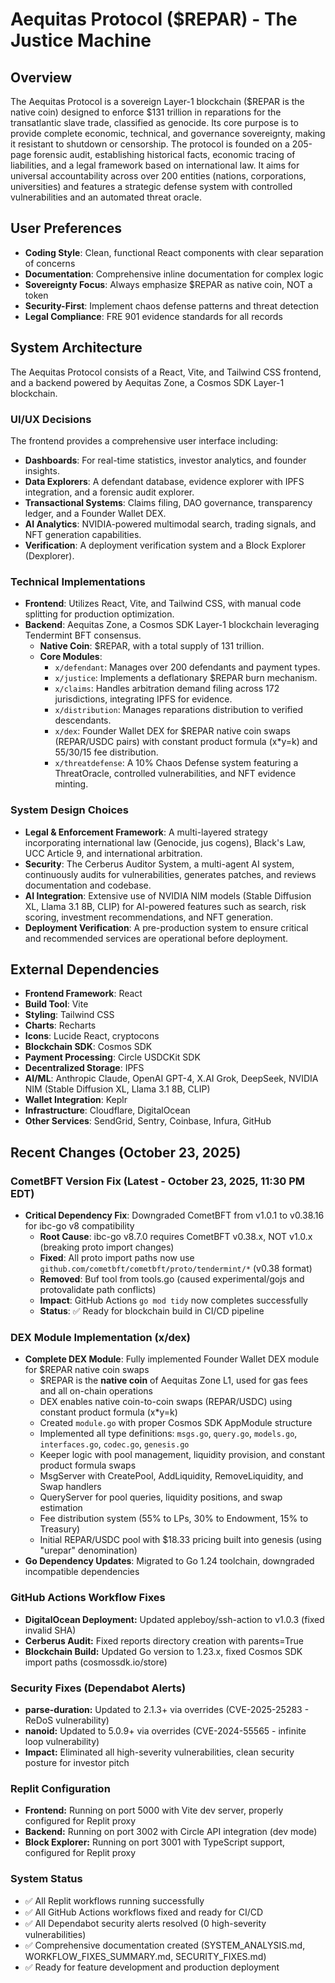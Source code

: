 # Aequitas Protocol ($REPAR) - The Justice Machine

## Overview

The Aequitas Protocol is a sovereign Layer-1 blockchain ($REPAR is the native coin) designed to enforce $131 trillion in reparations for the transatlantic slave trade, classified as genocide. Its core purpose is to provide complete economic, technical, and governance sovereignty, making it resistant to shutdown or censorship. The protocol is founded on a 205-page forensic audit, establishing historical facts, economic tracing of liabilities, and a legal framework based on international law. It aims for universal accountability across over 200 entities (nations, corporations, universities) and features a strategic defense system with controlled vulnerabilities and an automated threat oracle.

## User Preferences

- **Coding Style**: Clean, functional React components with clear separation of concerns
- **Documentation**: Comprehensive inline documentation for complex logic
- **Sovereignty Focus**: Always emphasize $REPAR as native coin, NOT a token
- **Security-First**: Implement chaos defense patterns and threat detection
- **Legal Compliance**: FRE 901 evidence standards for all records

## System Architecture

The Aequitas Protocol consists of a React, Vite, and Tailwind CSS frontend, and a backend powered by Aequitas Zone, a Cosmos SDK Layer-1 blockchain.

### UI/UX Decisions
The frontend provides a comprehensive user interface including:
- **Dashboards**: For real-time statistics, investor analytics, and founder insights.
- **Data Explorers**: A defendant database, evidence explorer with IPFS integration, and a forensic audit explorer.
- **Transactional Systems**: Claims filing, DAO governance, transparency ledger, and a Founder Wallet DEX.
- **AI Analytics**: NVIDIA-powered multimodal search, trading signals, and NFT generation capabilities.
- **Verification**: A deployment verification system and a Block Explorer (Dexplorer).

### Technical Implementations
- **Frontend**: Utilizes React, Vite, and Tailwind CSS, with manual code splitting for production optimization.
- **Backend**: Aequitas Zone, a Cosmos SDK Layer-1 blockchain leveraging Tendermint BFT consensus.
  - **Native Coin**: $REPAR, with a total supply of 131 trillion.
  - **Core Modules**:
    - `x/defendant`: Manages over 200 defendants and payment types.
    - `x/justice`: Implements a deflationary $REPAR burn mechanism.
    - `x/claims`: Handles arbitration demand filing across 172 jurisdictions, integrating IPFS for evidence.
    - `x/distribution`: Manages reparations distribution to verified descendants.
    - `x/dex`: Founder Wallet DEX for $REPAR native coin swaps (REPAR/USDC pairs) with constant product formula (x*y=k) and 55/30/15 fee distribution.
    - `x/threatdefense`: A 10% Chaos Defense system featuring a ThreatOracle, controlled vulnerabilities, and NFT evidence minting.

### System Design Choices
- **Legal & Enforcement Framework**: A multi-layered strategy incorporating international law (Genocide, jus cogens), Black's Law, UCC Article 9, and international arbitration.
- **Security**: The Cerberus Auditor System, a multi-agent AI system, continuously audits for vulnerabilities, generates patches, and reviews documentation and codebase.
- **AI Integration**: Extensive use of NVIDIA NIM models (Stable Diffusion XL, Llama 3.1 8B, CLIP) for AI-powered features such as search, risk scoring, investment recommendations, and NFT generation.
- **Deployment Verification**: A pre-production system to ensure critical and recommended services are operational before deployment.

## External Dependencies

- **Frontend Framework**: React
- **Build Tool**: Vite
- **Styling**: Tailwind CSS
- **Charts**: Recharts
- **Icons**: Lucide React, cryptocons
- **Blockchain SDK**: Cosmos SDK
- **Payment Processing**: Circle USDCKit SDK
- **Decentralized Storage**: IPFS
- **AI/ML**: Anthropic Claude, OpenAI GPT-4, X.AI Grok, DeepSeek, NVIDIA NIM (Stable Diffusion XL, Llama 3.1 8B, CLIP)
- **Wallet Integration**: Keplr
- **Infrastructure**: Cloudflare, DigitalOcean
- **Other Services**: SendGrid, Sentry, Coinbase, Infura, GitHub
## Recent Changes (October 23, 2025)

### CometBFT Version Fix (Latest - October 23, 2025, 11:30 PM EDT)
- **Critical Dependency Fix**: Downgraded CometBFT from v1.0.1 to v0.38.16 for ibc-go v8 compatibility
  - **Root Cause**: ibc-go v8.7.0 requires CometBFT v0.38.x, NOT v1.0.x (breaking proto import changes)
  - **Fixed**: All proto import paths now use `github.com/cometbft/cometbft/proto/tendermint/*` (v0.38 format)
  - **Removed**: Buf tool from tools.go (caused experimental/gojs and protovalidate path conflicts)
  - **Impact**: GitHub Actions `go mod tidy` now completes successfully
  - **Status**: ✅ Ready for blockchain build in CI/CD pipeline

### DEX Module Implementation (x/dex)
- **Complete DEX Module**: Fully implemented Founder Wallet DEX module for $REPAR native coin swaps
  - $REPAR is the **native coin** of Aequitas Zone L1, used for gas fees and all on-chain operations
  - DEX enables native coin-to-coin swaps (REPAR/USDC) using constant product formula (x*y=k)
  - Created `module.go` with proper Cosmos SDK AppModule structure
  - Implemented all type definitions: `msgs.go`, `query.go`, `models.go`, `interfaces.go`, `codec.go`, `genesis.go`
  - Keeper logic with pool management, liquidity provision, and constant product formula swaps
  - MsgServer with CreatePool, AddLiquidity, RemoveLiquidity, and Swap handlers
  - QueryServer for pool queries, liquidity positions, and swap estimation
  - Fee distribution system (55% to LPs, 30% to Endowment, 15% to Treasury)
  - Initial REPAR/USDC pool with $18.33 pricing built into genesis (using "urepar" denomination)
- **Go Dependency Updates**: Migrated to Go 1.24 toolchain, downgraded incompatible dependencies

### GitHub Actions Workflow Fixes
- **DigitalOcean Deployment:** Updated appleboy/ssh-action to v1.0.3 (fixed invalid SHA)
- **Cerberus Audit:** Fixed reports directory creation with parents=True
- **Blockchain Build:** Updated Go version to 1.23.x, fixed Cosmos SDK import paths (cosmossdk.io/store)

### Security Fixes (Dependabot Alerts)
- **parse-duration:** Updated to 2.1.3+ via overrides (CVE-2025-25283 - ReDoS vulnerability)
- **nanoid:** Updated to 5.0.9+ via overrides (CVE-2024-55565 - infinite loop vulnerability)
- **Impact:** Eliminated all high-severity vulnerabilities, clean security posture for investor pitch

### Replit Configuration
- **Frontend:** Running on port 5000 with Vite dev server, properly configured for Replit proxy
- **Backend:** Running on port 3002 with Circle API integration (dev mode)
- **Block Explorer:** Running on port 3001 with TypeScript support, configured for Replit proxy

### System Status
- ✅ All Replit workflows running successfully
- ✅ All GitHub Actions workflows fixed and ready for CI/CD
- ✅ All Dependabot security alerts resolved (0 high-severity vulnerabilities)
- ✅ Comprehensive documentation created (SYSTEM_ANALYSIS.md, WORKFLOW_FIXES_SUMMARY.md, SECURITY_FIXES.md)
- ✅ Ready for feature development and production deployment
